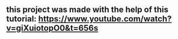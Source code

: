 ## this project was made with the help of this tutorial: https://www.youtube.com/watch?v=giXuiotopO0&t=656s